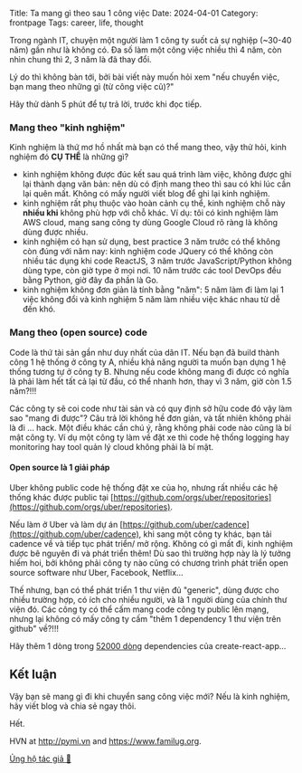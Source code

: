 Title: Ta mang gì theo sau 1 công việc
Date: 2024-04-01
Category: frontpage
Tags: career, life, thought

Trong ngành IT, chuyện một người làm 1 công ty suốt cả sự nghiệp (~30-40 năm) gần như là không có.
Đa số làm một công việc nhiều thì 4 năm, còn nhìn chung thì 2, 3 năm là đã thay đổi.

Lý do thì không bàn tới, bởi bài viết này muốn hỏi xem "nếu chuyển việc, bạn mang theo những gì (từ công việc cũ)?"

Hãy thử dành 5 phút để tự trả lời, trước khi đọc tiếp.

### Mang theo "kinh nghiệm"
Kinh nghiệm là thứ mơ hồ nhất mà bạn có thể mang theo, vậy thử hỏi, kinh nghiệm đó **CỤ THỂ** là những gì?

- kinh nghiệm không được đúc kết sau quá trình làm việc, không được ghi lại thành dạng văn bản: nên dù có định mang theo thì sau có khi lúc cần lại quên mất. Không có mấy người viết blog để ghi lại kinh nghiệm.
- kinh nghiệm rất phụ thuộc vào hoàn cảnh cụ thể, kinh nghiệm chỗ này **nhiều khi** không phù hợp với chỗ khác. Ví dụ: tôi có kinh nghiệm làm AWS cloud, mang sang công ty dùng Google Cloud rõ ràng là không dùng được nhiều.
- kinh nghiệm có hạn sử dụng, best practice 3 năm trước có thể không còn đúng với năm nay: kinh nghiệm code JQuery có thể không còn nhiều tác dụng khi code ReactJS, 3 năm trước JavaScript/Python không dùng type, còn giờ type ở mọi nơi. 10 năm trước các tool DevOps đều bằng Python, giờ đây đa phần là Go.
- kinh nghiệm không đơn giản là tính bằng "năm": 5 năm làm đi làm lại 1 việc không đổi và kinh nghiệm 5 năm làm nhiều việc khác nhau từ dễ đến khó.


### Mang theo (open source) code
Code là thứ tài sản gần như duy nhất của dân IT. Nếu bạn đã build thành công 1 hệ thống ở công ty A, nhiều khả năng người ta muốn bạn dựng 1 hệ thống tương tự ở công ty B. Nhưng nếu code không mang đi được có nghĩa là  phải làm hết tất cả lại từ đầu, có thể nhanh hơn, thay vì 3 năm, giờ còn 1.5 năm?!!!

Các công ty sẽ coi code như tài sản và có quy định sở hữu code đó vậy làm sao "mang đi được"?
Câu trả lời không hề đơn giản, và tất nhiên không phải là đi ... hack. 
Một điều khác cần chú ý, rằng không phải code nào cũng là bí mật công ty. Ví dụ một công ty làm về đặt xe thì code hệ thống logging hay monitoring hay tool quản lý cloud không phải là bí mật.

#### Open source là 1 giải pháp
Uber không public code hệ thống đặt xe của họ, nhưng rất nhiều các hệ thống khác được public tại [https://github.com/orgs/uber/repositories](https://github.com/orgs/uber/repositories).

Nếu làm ở Uber và làm dự án [https://github.com/uber/cadence](https://github.com/uber/cadence), khi sang một công ty khác, bạn tải cadence về và tiếp tục phát triển/ mở rộng. Không có gì mất đi, kinh nghiệm được bê nguyên đi và phát triển thêm!
Dù sao thì trường hợp này là lý tưởng hiếm hoi, bởi không phải công ty nào cũng có chương trình phát triển open source software như Uber, Facebook, Netflix...

Thế nhưng, bạn có thể phát triển 1 thư viện đủ "generic", dùng được cho nhiều trường hợp, có ích cho nhiều người, và là 1 người dùng của chính thư viện đó.
Các công ty có thể cấm mang code công ty public lên mạng, nhưng lại không có mấy công ty cấm "thêm 1 dependency 1 thư viện trên github" về?!!!

Hãy thêm 1 dòng trong [52000 dòng](https://github.com/facebook/create-react-app/blob/0a827f69ab0d2ee3871ba9b71350031d8a81b7ae/package-lock.json) dependencies của create-react-app...

## Kết luận
Vậy bạn sẽ mang gì đi khi chuyển sang công việc mới? 
Nếu là kinh nghiệm, hãy viết blog và chia sẻ ngay thôi.

Hết.

HVN at <http://pymi.vn> and <https://www.familug.org>.

[Ủng hộ tác giả 🍺](https://www.familug.org/p/ung-ho.html)
